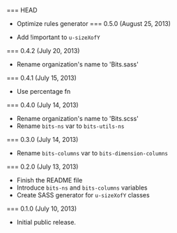 === HEAD

* Optimize rules generator
=== 0.5.0 (August 25, 2013)

* Add !important to `u-sizeXofY`

=== 0.4.2 (July 20, 2013)

* Rename organization's name to 'Bits.sass'

=== 0.4.1 (July 15, 2013)

* Use percentage fn

=== 0.4.0 (July 14, 2013)

* Rename organization's name to 'Bits.scss'
* Rename `bits-ns` var to `bits-utils-ns`

=== 0.3.0 (July 14, 2013)

* Rename `bits-columns` var to `bits-dimension-columns`

=== 0.2.0 (July 13, 2013)

* Finish the README file
* Introduce `bits-ns` and `bits-columns` variables
* Create SASS generator for `u-sizeXofY` classes

=== 0.1.0 (July 10, 2013)

* Initial public release.